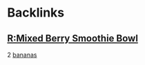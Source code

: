 
# Backlinks
## [R:Mixed Berry Smoothie Bowl](<R:Mixed Berry Smoothie Bowl.md>)
2 [bananas](<bananas.md>)


